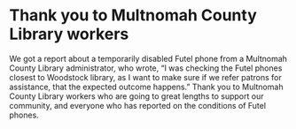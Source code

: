 # Thank you to Multnomah County Library workers

We got a report about a temporarily disabled Futel phone from a Multnomah County Library administrator, who wrote, “I was checking the Futel phones closest to Woodstock library, as I want to make sure if we refer patrons for assistance, that the expected outcome happens.” Thank you to Multnomah County Library workers who are going to great lengths to support our community, and everyone who has reported on the conditions of Futel phones.